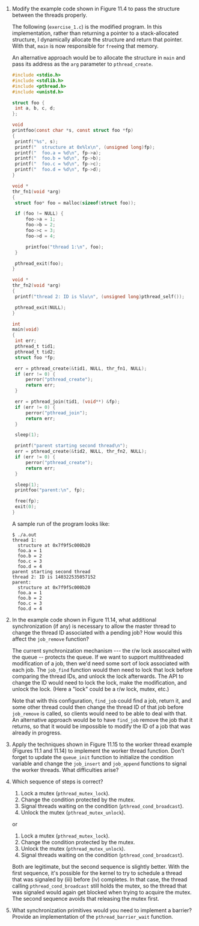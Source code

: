 1. Modify the example code shown in Figure 11.4 to pass the structure between
   the threads properly.

   The following (`exercise_1.c`) is the modified program.  In this
   implementation, rather than returning a pointer to a stack-allocated
   structure, I dynamically allocate the structure and return that pointer.
   With that, `main` is now responsible for `free`ing that memory.

   An alternative approach would be to allocate the structure in `main`
   and pass its address as the `arg` parameter to `pthread_create`.

   ```c
   #include <stdio.h>
   #include <stdlib.h>
   #include <pthread.h>
   #include <unistd.h>
   
   struct foo {
   	int a, b, c, d;
   };
   
   void
   printfoo(const char *s, const struct foo *fp)
   {
   	printf("%s", s);
   	printf("  structure at 0x%lx\n", (unsigned long)fp);
   	printf("  foo.a = %d\n", fp->a);
   	printf("  foo.b = %d\n", fp->b);
   	printf("  foo.c = %d\n", fp->c);
   	printf("  foo.d = %d\n", fp->d);
   }
   
   void *
   thr_fn1(void *arg)
   {
   	struct foo* foo = malloc(sizeof(struct foo));
   
   	if (foo != NULL) {
   		foo->a = 1;
   		foo->b = 2;
   		foo->c = 3;
   		foo->d = 4;
   
   		printfoo("thread 1:\n", foo);
   	}
   
   	pthread_exit(foo);
   }
   
   void *
   thr_fn2(void *arg)
   {
   	printf("thread 2: ID is %lu\n", (unsigned long)pthread_self());
   
   	pthread_exit(NULL);
   }
   
   int
   main(void)
   {
   	int err;
   	pthread_t tid1;
   	pthread_t tid2;
   	struct foo *fp;
   
   	err = pthread_create(&tid1, NULL, thr_fn1, NULL);
   	if (err != 0) {
   		perror("pthread_create");
   		return err;
   	}
   
   	err = pthread_join(tid1, (void**) &fp);
   	if (err != 0) {
   		perror("pthread_join");
   		return err;
   	}
   
   	sleep(1);
   
   	printf("parent starting second thread\n");
   	err = pthread_create(&tid2, NULL, thr_fn2, NULL);
   	if (err != 0) {
   		perror("pthread_create");
   		return err;
   	}
   
   	sleep(1);
   	printfoo("parent:\n", fp);
   
   	free(fp);
   	exit(0);
   }
   ```

   A sample run of the program looks like:

   ```
   $ ./a.out
   thread 1:
     structure at 0x7f9f5c000b20
     foo.a = 1
     foo.b = 2
     foo.c = 3
     foo.d = 4
   parent starting second thread
   thread 2: ID is 140322535057152
   parent:
     structure at 0x7f9f5c000b20
     foo.a = 1
     foo.b = 2
     foo.c = 3
     foo.d = 4
   ```

2. In the example code shown in Figure 11.14, what additional synchronization
   (if any) is necessary to allow the master thread to change the thread ID
   associated with a pending job? How would this affect the `job_remove`
   function?

   The current synchronization mechanism --- the r/w lock assocaited with
   the queue -- protects the queue.  If we want to support multithreaded
   modification of a job, then we'd need some sort of lock associated with
   each job.  The `job_find` function would then need to lock that lock
   before comparing the thread IDs, and unlock the lock afterwards.  The
   API to change the ID would need to lock the lock, make the modification,
   and unlock the lock. (Here a "lock" could be a r/w lock, mutex, etc.)

   Note that with this configuration, `find_job` could find a job, return it,
   and some other thread could then change the thread ID of that job before
   `job_remove` is called, so clients would need to be able to deal with that.
   An alternative approach would be to have `find_job` remove the job that it
   returns, so that it would be impossible to modify the ID of a job that was
   already in progress.

3. Apply the techniques shown in Figure 11.15 to the worker thread example
   (Figures 11.1 and 11.14) to implement the worker thread function. Don't
   forget to update the `queue_init` function to initialize the condition
   variable and change the `job_insert` and `job_append` functions to signal
   the worker threads. What difficulties arise?

4. Which sequence of steps is correct?
   1. Lock a mutex (`pthread_mutex_lock`).
   2. Change the condition protected by the mutex.
   3. Signal threads waiting on the condition (`pthread_cond_broadcast`).
   4. Unlock the mutex (`pthread_mutex_unlock`).
 
   or
 
   1. Lock a mutex (`pthread_mutex_lock`).
   2. Change the condition protected by the mutex.
   3. Unlock the mutex (`pthread_mutex_unlock`).
   4. Signal threads waiting on the condition (`pthread_cond_broadcast`).
 
   Both are legitimate, but the second sequence is slightly better.  With the
   first sequence, it's possible for the kernel to try to schedule a thread that
   was signaled by (iii) before (iv) completes. In that case, the thread calling
   `pthread_cond_broadcast` still holds the mutex, so the thread that was
   signaled would again get blocked when trying to acquire the mutex.  The
   second sequence avoids that releasing the mutex first.

5. What synchronization primitives would you need to implement a barrier?
   Provide an implementation of the `pthread_barrier_wait` function.
